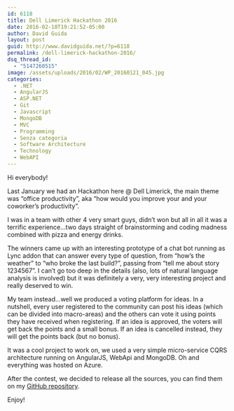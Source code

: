 ```yaml
---
id: 6118
title: Dell Limerick Hackathon 2016
date: 2016-02-10T19:21:52-05:00
author: David Guida
layout: post
guid: http://www.davidguida.net/?p=6118
permalink: /dell-limerick-hackathon-2016/
dsq_thread_id:
  - "5147260515"
image: /assets/uploads/2016/02/WP_20160121_045.jpg
categories:
  - .NET
  - AngularJS
  - ASP.NET
  - Git
  - Javascript
  - MongoDB
  - MVC
  - Programming
  - Senza categoria
  - Software Architecture
  - Technology
  - WebAPI
---
```

Hi everybody!

Last January we had an Hackathon here @ Dell Limerick, the main theme was &#8220;office productivity&#8221;, aka &#8220;how would you improve your and your coworker&#8217;s productivity&#8221;.

I was in a team with other 4 very smart guys, didn&#8217;t won but all in all it was a terrific experience&#8230;two days straight of brainstorming and coding madness combined with pizza and energy drinks.

The winners came up with an interesting prototype of a chat bot running as Lync addon that can answer every type of question, from &#8220;how&#8217;s the weather&#8221; to &#8220;who broke the last build?&#8221;, passing from &#8220;tell me about story 1234567&#8221;. I can&#8217;t go too deep in the details (also, lots of natural language analysis is involved) but it was definitely a very, very interesting project and really deserved to win.

My team instead&#8230;well we produced a voting platform for ideas. In a nutshell, every user registered to the community can post his ideas (which can be divided into macro-areas) and the others can vote it using points they have received when registering. If an idea is approved, the voters will get back the points and a small bonus. If an idea is cancelled instead, they will get the points back (but no bonus).

It was a cool project to work on, we used a very simple micro-service CQRS architecture running on AngularJS, WebApi and MongoDB. Oh and everything was hosted on Azure.

After the contest, we decided to release all the sources, you can find them on my <a href="https://github.com/mizrael/UsersVoice" target="_blank">GitHub repository</a>.

Enjoy!

<div class="post-details-footer-widgets">
</div>